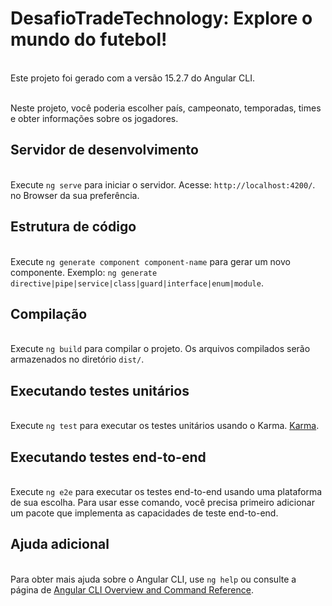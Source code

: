 # DesafioTradeTechnology: Explore o mundo do futebol!

<br>Este  projeto foi gerado com a versão 15.2.7 do Angular CLI.<br>

<br>Neste projeto, você poderia escolher país, campeonato, temporadas, times e obter informações sobre os jogadores.<br>

## Servidor de desenvolvimento

<br>Execute `ng serve` para iniciar o servidor. Acesse: `http://localhost:4200/`. no Browser da sua preferência.<br>

## Estrutura de código

<br>Execute `ng generate component component-name` para gerar um novo componente. Exemplo: `ng generate directive|pipe|service|class|guard|interface|enum|module`.<br>

## Compilação

<br>Execute `ng build` para compilar o projeto. Os arquivos compilados serão armazenados no diretório `dist/`.<br>

## Executando testes unitários

<br>Execute `ng test` para executar os testes unitários usando o Karma. [Karma](https://karma-runner.github.io).<br>

## Executando testes end-to-end

<br>Execute `ng e2e` para executar os testes end-to-end usando uma plataforma de sua escolha. Para usar esse comando, você precisa primeiro adicionar um pacote que implementa as capacidades de teste end-to-end.<br>

## Ajuda adicional

<br>Para obter mais ajuda sobre o Angular CLI, use `ng help` ou consulte a página de [Angular CLI Overview and Command Reference](https://angular.io/cli).<br>
#